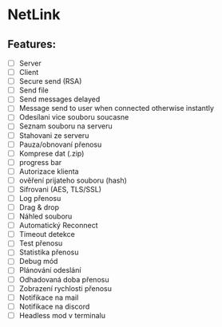 # NetLink


## Features:
- [ ] Server
- [ ] Client
- [ ] Secure send (RSA)
- [ ] Send file
- [ ] Send messages delayed
- [ ] Message send to user when connected otherwise instantly
- [ ] Odesílani vice souboru soucasne
- [ ] Seznam souboru na serveru
- [ ] Stahovani ze serveru
- [ ] Pauza/obnovaní přenosu
- [ ] Komprese dat (.zip)
- [ ] progress bar
- [ ] Autorizace klienta
- [ ] ověření prijateho souboru (hash)
- [ ] Sifrovani (AES, TLS/SSL)
- [ ] Log přenosu
- [ ] Drag & drop 
- [ ] Náhled souboru
- [ ] Automatický Reconnect
- [ ] Timeout detekce
- [ ] Test přenosu
- [ ] Statistika přenosu
- [ ] Debug mód
- [ ] Plánování odeslání
- [ ] Odhadovaná doba přenosu
- [ ] Zobrazení rychlosti přenosu
- [ ] Notifikace na mail
- [ ] Notifikace na discord
- [ ] Headless mod v terminalu
